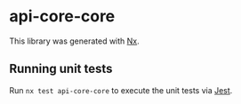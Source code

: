# api-core-core

This library was generated with [Nx](https://nx.dev).

## Running unit tests

Run `nx test api-core-core` to execute the unit tests via [Jest](https://jestjs.io).
